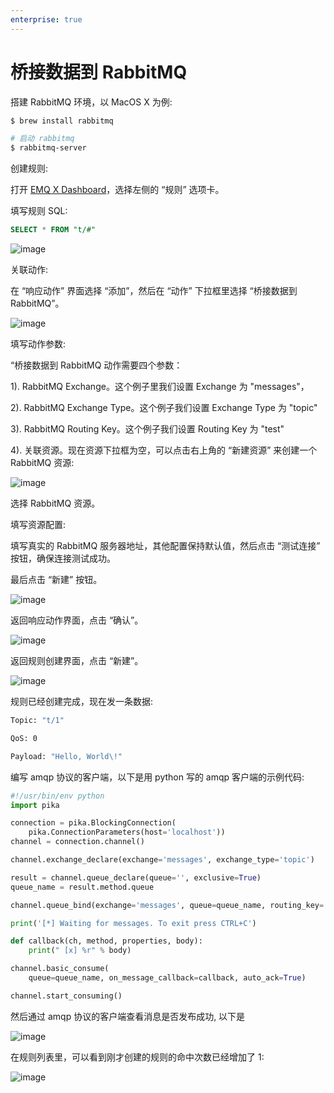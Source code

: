```yaml
---
enterprise: true
---
```

# 桥接数据到 RabbitMQ

搭建 RabbitMQ 环境，以 MacOS X 为例:

```bash
$ brew install rabbitmq

# 启动 rabbitmq
$ rabbitmq-server
```

创建规则:

打开 [EMQ X Dashboard](http://127.0.0.1:18083/#/rules)，选择左侧的 “规则” 选项卡。

填写规则 SQL:

```sql
SELECT * FROM "t/#"
```

![image](./assets/rule-engine/rule_sql.png)

关联动作:

在 “响应动作” 界面选择 “添加”，然后在 “动作” 下拉框里选择 “桥接数据到 RabbitMQ”。

![image](./assets/rule-engine/rabbit-action-0.png)

填写动作参数:

“桥接数据到 RabbitMQ 动作需要四个参数：

1). RabbitMQ Exchange。这个例子里我们设置 Exchange 为 "messages"，

2). RabbitMQ Exchange Type。这个例子我们设置 Exchange Type 为 "topic"

3). RabbitMQ Routing Key。这个例子我们设置 Routing Key 为 "test"

4). 关联资源。现在资源下拉框为空，可以点击右上角的 “新建资源” 来创建一个 RabbitMQ 资源:

![image](./assets/rule-engine/rabbit-action-1.png)

选择 RabbitMQ 资源。

填写资源配置:

   填写真实的 RabbitMQ 服务器地址，其他配置保持默认值，然后点击 “测试连接” 按钮，确保连接测试成功。

最后点击 “新建” 按钮。

![image](./assets/rule-engine/rabbit-resource-1.png)

返回响应动作界面，点击 “确认”。

![image](./assets/rule-engine/rabbit-action-2.png)

返回规则创建界面，点击 “新建”。

![image](./assets/rule-engine/rabbit-rulesql-1.png)

规则已经创建完成，现在发一条数据:

```bash
Topic: "t/1"

QoS: 0

Payload: "Hello, World\!"
```

编写 amqp 协议的客户端，以下是用 python 写的 amqp 客户端的示例代码:

```python
#!/usr/bin/env python
import pika

connection = pika.BlockingConnection(
    pika.ConnectionParameters(host='localhost'))
channel = connection.channel()

channel.exchange_declare(exchange='messages', exchange_type='topic')

result = channel.queue_declare(queue='', exclusive=True)
queue_name = result.method.queue

channel.queue_bind(exchange='messages', queue=queue_name, routing_key='test')

print('[*] Waiting for messages. To exit press CTRL+C')

def callback(ch, method, properties, body):
    print(" [x] %r" % body)

channel.basic_consume(
    queue=queue_name, on_message_callback=callback, auto_ack=True)

channel.start_consuming()
```

然后通过 amqp 协议的客户端查看消息是否发布成功, 以下是

![image](./assets/rule-engine/rabbit-subscriber-0.png)

在规则列表里，可以看到刚才创建的规则的命中次数已经增加了 1:

![image](./assets/rule-engine/rabbit-rulelist-0.png)

